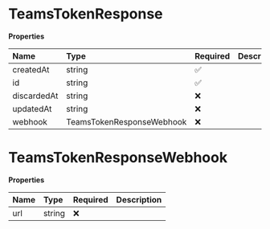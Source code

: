 # TeamsTokenResponse

**Properties**

| Name        | Type                      | Required | Description |
| :---------- | :------------------------ | :------- | :---------- |
| createdAt   | string                    | ✅       |             |
| id          | string                    | ✅       |             |
| discardedAt | string                    | ❌       |             |
| updatedAt   | string                    | ❌       |             |
| webhook     | TeamsTokenResponseWebhook | ❌       |             |

# TeamsTokenResponseWebhook

**Properties**

| Name | Type   | Required | Description |
| :--- | :----- | :------- | :---------- |
| url  | string | ❌       |             |
